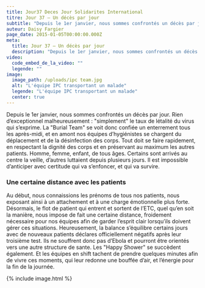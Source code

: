 ```yaml
---
title: Jour37 Deces Jour Solidarites International
titre: Jour 37 – Un décès par jour
subtitle: "Depuis le 1er janvier, nous sommes confrontés un décès par jour. Rien d’exceptionnel malheureusement…"
auteur: Daisy Fargier
page_date: 2015-01-05T00:00:00.000Z
meta:
  title: Jour 37 – Un décès par jour
  description: "Depuis le 1er janvier, nous sommes confrontés un décès par jour. Rien d’exceptionnel malheureusement…"
video:
  code_embed_de_la_video: ""
  legende: ""
image:
  image_path: /uploads/ipc team.jpg
  alt: "L'équipe IPC transportant un malade"
  legende: "L'équipe IPC transportant un malade"
  center: true
---
```

Depuis le 1er janvier, nous sommes confront&eacute;s un d&eacute;c&egrave;s par jour. Rien d’exceptionnel malheureusement : "simplement" le taux de l&eacute;talit&eacute; du virus qui s’exprime.  La "Burial Team" se voit donc confi&eacute;e un enterrement tous les apr&egrave;s-midi, et en amont nos &eacute;quipes d’hygi&eacute;nistes se chargent du d&eacute;placement et de la d&eacute;sinfection des corps. Tout doit se faire rapidement, en respectant la dignit&eacute; des corps et en pr&eacute;servant au maximum les autres patients.
Homme, femme, enfant, de tous &acirc;ges. Certains sont arriv&eacute;s au centre la veille, d’autres luttaient depuis plusieurs jours. Il est impossible d’anticiper avec certitude qui va s’enfoncer, et qui va survire.

### Une certaine distance avec les patients

Au d&eacute;but, nous connaissions les pr&eacute;noms de tous nos patients, nous exposant ainsi &agrave; un attachement  et &agrave; une charge &eacute;motionnelle plus forte. D&eacute;sormais, le flot de patient qui entrent et sortent de l’ETC, quel qu’en soit la mani&egrave;re,  nous impose de fait une certaine distance, froidement n&eacute;cessaire pour nos &eacute;quipes afin de garder l’esprit clair lorsqu’ils doivent g&eacute;rer ces situations.
Heureusement, la balance s’&eacute;quilibre certains jours avec de nouveaux patients d&eacute;clares officiellement n&eacute;gatifs apr&egrave;s leur troisi&egrave;me test. Ils ne souffrent donc pas d’Ebola et pourront &ecirc;tre orient&eacute;s vers une autre structure de sante. Les "Happy Shower" se succ&egrave;dent &eacute;galement. Et les &eacute;quipes en shift tachent de prendre quelques minutes  afin de vivre ces moments, qui leur redonne une bouff&eacute;e d’air, et l’&eacute;nergie pour la fin de la journ&eacute;e.

{% include image.html %}